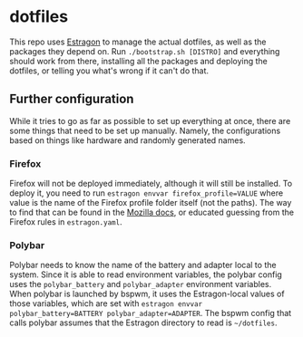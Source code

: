 # dotfiles

This repo uses [Estragon][estragon] to manage the actual dotfiles, as well as
the packages they depend on. Run `./bootstrap.sh [DISTRO]` and everything should
work from there, installing all the packages and deploying the dotfiles, or
telling you what's wrong if it can't do that.

## Further configuration

While it tries to go as far as possible to set up everything at once, there are
some things that need to be set up manually. Namely, the configurations based on
things like hardware and randomly generated names.

### Firefox

Firefox will not be deployed immediately, although it will still be installed.
To deploy it, you need to run `estragon envvar firefox_profile=VALUE` where
value is the name of the Firefox profile folder itself (not the paths). The way
to find that can be found in the [Mozilla docs][firefox-profile], or educated
guessing from the Firefox rules in `estragon.yaml`.

### Polybar

Polybar needs to know the name of the battery and adapter local to the system.
Since it is able to read environment variables, the polybar config uses the
`polybar_battery` and `polybar_adapter` environment variables. When polybar is
launched by bspwm, it uses the Estragon-local values of those variables, which
are set with `estragon envvar polybar_battery=BATTERY polybar_adapter=ADAPTER`.
The bspwm config that calls polybar assumes that the Estragon directory to read
is `~/dotfiles`.

[estragon]: https://github.com/aus-hawk/estragon
[firefox-profile]: https://support.mozilla.org/en-US/kb/profiles-where-firefox-stores-user-data#w_how-do-i-find-my-profile

